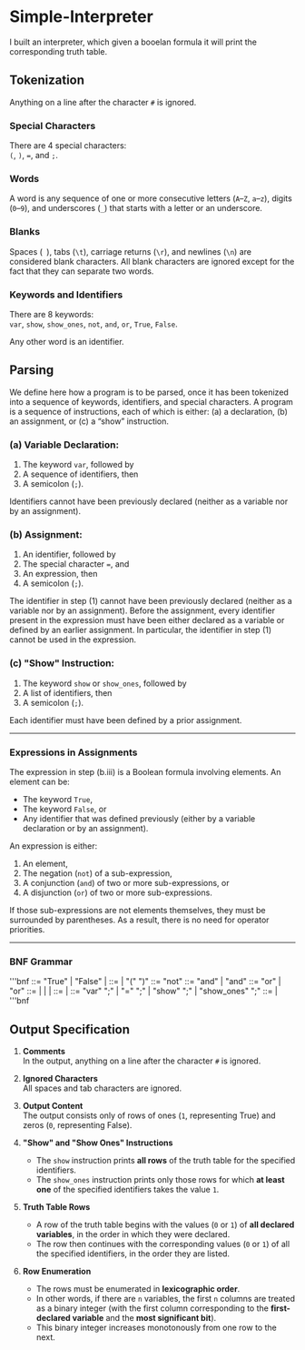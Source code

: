 # Simple-Interpreter
I built an interpreter, which given a booelan formula it will print the corresponding truth table.

## Tokenization
Anything on a line after the character `#` is ignored.

### Special Characters
There are 4 special characters:  
`(`, `)`, `=`, and `;`.

### Words
A word is any sequence of one or more consecutive letters (`A`–`Z`, `a`–`z`), digits (`0`–`9`), and underscores (`_`) that starts with a letter or an underscore.

### Blanks
Spaces (` `), tabs (`\t`), carriage returns (`\r`), and newlines (`\n`) are considered blank characters. All blank characters are ignored except for the fact that they can separate two words.

### Keywords and Identifiers
There are 8 keywords:  
`var`, `show`, `show_ones`, `not`, `and`, `or`, `True`, `False`.  

Any other word is an identifier.
## Parsing

We define here how a program is to be parsed, once it has been tokenized into a sequence of keywords, identifiers, and special characters. A program is a sequence of instructions, each of which is either: (a) a declaration, (b) an assignment, or (c) a “show” instruction.

### (a) Variable Declaration:
1. The keyword `var`, followed by  
2. A sequence of identifiers, then  
3. A semicolon (`;`).  

Identifiers cannot have been previously declared (neither as a variable nor by an assignment).

### (b) Assignment:
1. An identifier, followed by  
2. The special character `=`, and  
3. An expression, then  
4. A semicolon (`;`).  

The identifier in step (1) cannot have been previously declared (neither as a variable nor by an assignment). Before the assignment, every identifier present in the expression must have been either declared as a variable or defined by an earlier assignment. In particular, the identifier in step (1) cannot be used in the expression.

### (c) "Show" Instruction:
1. The keyword `show` or `show_ones`, followed by  
2. A list of identifiers, then  
3. A semicolon (`;`).  

Each identifier must have been defined by a prior assignment.

---

### Expressions in Assignments
The expression in step (b.iii) is a Boolean formula involving elements. An element can be:  
- The keyword `True`,  
- The keyword `False`, or  
- Any identifier that was defined previously (either by a variable declaration or by an assignment).  

An expression is either:  
1. An element,  
2. The negation (`not`) of a sub-expression,  
3. A conjunction (`and`) of two or more sub-expressions, or  
4. A disjunction (`or`) of two or more sub-expressions.  

If those sub-expressions are not elements themselves, they must be surrounded by parentheses. As a result, there is no need for operator priorities.

---

### BNF Grammar

'''bnf
<element> ::= "True" | "False" | <identifier>
<paren-expr> ::= <element> | "(" <expr> ")"
<negation> ::= "not" <paren-expr>
<conjunction> ::= <paren-expr> "and" <paren-expr> | <paren-expr> "and" <conjunction>
<disjunction> ::= <paren-expr> "or" <paren-expr> | <paren-expr> "or" <disjunction>
<expr> ::= <negation> | <conjunction> | <disjunction> | <paren-expr>
<id-list> ::= <identifier> | <identifier> <id-list>
<instruction> ::= "var" <id-list> ";" 
                | <identifier> "=" <expr> ";" 
                | "show" <id-list> ";" 
                | "show_ones" <id-list> ";"
<program> ::= <instruction> | <instruction> <program>
'''bnf

## Output Specification

1. **Comments**  
   In the output, anything on a line after the character `#` is ignored.

2. **Ignored Characters**  
   All spaces and tab characters are ignored.

3. **Output Content**  
   The output consists only of rows of ones (`1`, representing True) and zeros (`0`, representing False).

4. **"Show" and "Show Ones" Instructions**  
   - The `show` instruction prints **all rows** of the truth table for the specified identifiers.  
   - The `show_ones` instruction prints only those rows for which **at least one** of the specified identifiers takes the value `1`.

5. **Truth Table Rows**  
   - A row of the truth table begins with the values (`0` or `1`) of **all declared variables**, in the order in which they were declared.  
   - The row then continues with the corresponding values (`0` or `1`) of all the specified identifiers, in the order they are listed.  

6. **Row Enumeration**  
   - The rows must be enumerated in **lexicographic order**.  
   - In other words, if there are `n` variables, the first `n` columns are treated as a binary integer (with the first column corresponding to the **first-declared variable** and the **most significant bit**).  
   - This binary integer increases monotonously from one row to the next.
